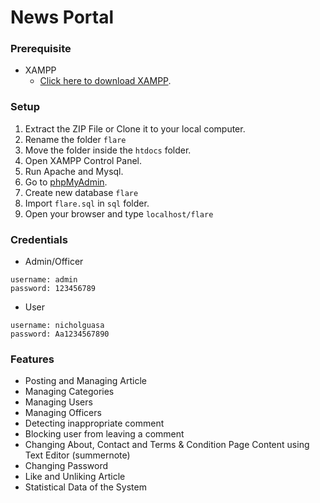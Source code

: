 # News Portal

### Prerequisite

- XAMPP
    - [Click here to download XAMPP](https://www.apachefriends.org/download.html).

### Setup

1. Extract the ZIP File or Clone it to your local computer.
2. Rename the folder `flare`
3. Move the folder inside the `htdocs` folder.
4. Open XAMPP Control Panel.
5. Run Apache and Mysql.
6. Go to [phpMyAdmin](http://localhost/phpmyadmin/index.php).
7. Create new database `flare`
8. Import `flare.sql` in `sql` folder.
9. Open your browser and type `localhost/flare`

### Credentials

- Admin/Officer
```
username: admin  
password: 123456789
```

- User
```
username: nicholguasa  
password: Aa1234567890
```

### Features

- Posting and Managing Article
- Managing Categories
- Managing Users
- Managing Officers
- Detecting inappropriate comment
- Blocking user from leaving a comment
- Changing About, Contact and Terms & Condition Page Content using Text Editor (summernote)
- Changing Password
- Like and Unliking Article
- Statistical Data of the System
